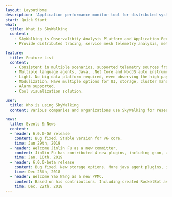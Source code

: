 ```yaml
---
layout: LayoutHome
description: 'Application performance monitor tool for distributed systems, especially designed for microservices, cloud native and container-based (Docker, K8s, Mesos) architectures.'
start: Quick Start
what:
  title: What is SkyWalking
  content:
    - SkyWalking is Observalibity Analysis Platform and Application Performance Management system.
    - Provide distributed tracing, service mesh telemetry analysis, metric aggregation and visualization all-in-one solution.

feature:
  title: Feature List
  content:
    - Consistent in multiple scenarios. supported telemetry sources from language agents and service mesh.
    - Multiple language agents, Java, .Net Core and NodJS auto instrument agents.
    - Light. No big data platform required, even observing the high payload cluster.
    - Modulization. Have multiple options for UI, storage, cluster managements.
    - Alarm supported.
    - Cool visualization solution.

user:
  title: Who is using SkyWalking
  content: Various companies and organizations use SkyWalking for research, production and commercial products. This is SkyWalking's user wall.

news:
  title: Events & News
  content:
  - header: 6.0.0-GA release
    content: Bug fixed. Stable version for v6 core.
    time: Jan 29th, 2019
  - header: Welcome Jinlin Fu as a new committer.
    content: Jinlin Fu has contributed 4 new plugins, including gson, activemq, rabbitmq and canal. The SkyWalking PPMC based on these, promote him as new committer. Welcome on board.
    time: Jan. 10th, 2019
  - header: 6.0.0-beta release
    content: Bug fixed. New storage options. More java agent plugins, including Spring 5 MVC and webflux.
    time: Dec 25th, 2018
  - header: Welcome Yao Wang as a new PPMC.
    content: Based on his contributions. Including created RocketBot as our secondary UI, new website and very cool trace view page in next release. he has been accepted as SkyWalking PPMC. Welcome aboard.
    time: Dec. 22th, 2018
---
```

